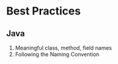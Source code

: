 # Best Practices

## Java

1. Meaningful class, method, field names
2. Following the Naming Convention
